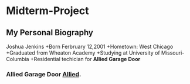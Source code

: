 # Midterm-Project
## My Personal Biography
Joshua Jenkins
+Born Ferbruary 12,2001
+Hometown: West Chicago
+Graduated from Wheaton Academy 
+Studying at University of Missouri-Columbia
+Residential techician for **Allied Garage Door**

### Allied Garage Door [Allied](https://allieddoor.com/).
